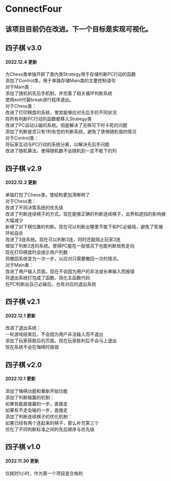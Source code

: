 # ConnectFour
## 该项目目前仍在改进。下一个目标是实现可视化。

## 四子棋 v3.0
#### 2022.12.4 更新
为Chess类单独开辟了类内类Strategy用于存储判断PC行动的函数  
添加了Control类，用于单独存储Main类的主要控制语句  
对于Main类：  
	添加了随机的先后手机制，并完善了相关循环判断系统  
	使用exit代替break进行程序退出。  
对于Chess类：  
	改进了打印棋盘的系统，使其能够应对先后手的不同状况  
	将所有判断PC行动的函数都移入Strategy类  
	改进了PC自动认输的系统。彻底解决了无棋可下时卡死的问题  
	添加了判断是否只有1列有空的判断系统，避免了使用随机值的情况  
对于Control类：  
	将玩家互动与PC行动的系统分离，以解决先后手问题  
	改进了随机算法，使得随机数不会随机到一定不能下的列  


## 四子棋 v2.9
#### 2022.12.2 更新
单独打包了Chess类，使结构更加清晰明了  
对于Chess类：  
	改进了不同决策系统的优先级  
	改进了判断连续棋子的方式。现在能够正确的判断连续棋子，出界和遮挡的影响被大幅减少  
	新增了对下棋位置的判断。现在可以判断出哪里不能下和PC必输局，避免了死循环和自杀  
	改进了3连系统。现在可以判断3连，同时还能阻止玩家3连  
	增加了判断2连的系统。使得PC能在一般情况下也能判断局势走向  
	现在打印棋盘时会提示用户列数  
	将撤回系统变为一次一步，以应对只需要撤回一次的情况。  
对于Main类：  
	改进了用户输入页面。现在不会因为用户的非法或长串输入而报错  
	将退出系统打包成了函数，简化主函数代码  
	在PC判断出自己必输后，也有对应的退出系统  


## 四子棋 v2.1
#### 2022.12.1 更新
改进了退出系统：  
	一轮游戏结束后，不会因为用户非法输入而不退出  
	添加了玩家获胜后的页面。现在玩家胜利后不会马上退出  
现在系统不会在悔棋时报错  


## 四子棋 v2.0
#### 2022.12.1 更新
添加了悔棋功能和重新开始功能  
添加了判断输赢的机制：  
	如果有能直接赢的一步，直接走  
	如果有不走会输的一步，直接走  
添加了判断连续棋子的优化机制：  
	如果已经有两个连起来的棋子，那么补充第三个  
优化了不同判断标准之间的先后顺序与优先级  


## 四子棋 v1.0
#### 2022.11.30 更新
仅耗时1小时，作为第一个项目是合格的  
